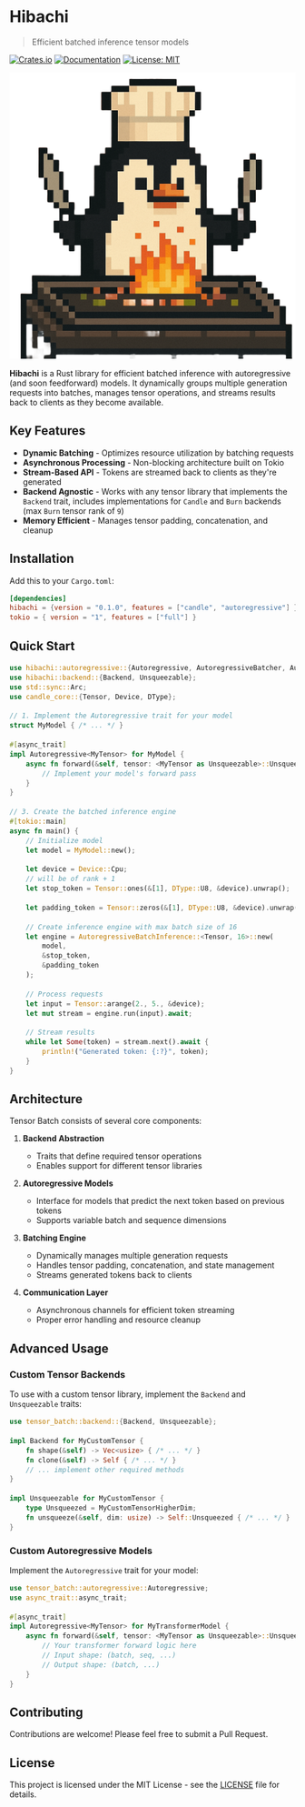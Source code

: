 # Hibachi

> Efficient batched inference tensor models

[![Crates.io](https://img.shields.io/crates/v/tensor_batch.svg)](https://crates.io/crates/hibachi)
[![Documentation](https://docs.rs/tensor_batch/badge.svg)](https://docs.rs/hibachi)
[![License: MIT](https://img.shields.io/badge/License-MIT-blue.svg)](LICENSE)

![Hibachi](../../hibachi.png)

**Hibachi** is a Rust library for efficient batched inference with autoregressive (and soon feedforward) models. It dynamically groups multiple generation requests into batches, manages tensor operations, and streams results back to clients as they become available.

## Key Features

- **Dynamic Batching** - Optimizes resource utilization by batching requests
- **Asynchronous Processing** - Non-blocking architecture built on Tokio
- **Stream-Based API** - Tokens are streamed back to clients as they're generated
- **Backend Agnostic** - Works with any tensor library that implements the `Backend` trait, includes implementations for `Candle` and `Burn` backends (max `Burn` tensor rank of `9`)
- **Memory Efficient** - Manages tensor padding, concatenation, and cleanup

## Installation

Add this to your `Cargo.toml`:

```toml
[dependencies]
hibachi = {version = "0.1.0", features = ["candle", "autoregressive"] }# burn flag available as well
tokio = { version = "1", features = ["full"] }
```

## Quick Start

```rust
use hibachi::autoregressive::{Autoregressive, AutoregressiveBatcher, AutoregressiveBatchInference};
use hibachi::backend::{Backend, Unsqueezable};
use std::sync::Arc;
use candle_core::{Tensor, Device, DType};

// 1. Implement the Autoregressive trait for your model
struct MyModel { /* ... */ }

#[async_trait]
impl Autoregressive<MyTensor> for MyModel {
    async fn forward(&self, tensor: <MyTensor as Unsqueezable>::Unsqueezed) -> MyTensor {
        // Implement your model's forward pass
    }
}

// 3. Create the batched inference engine
#[tokio::main]
async fn main() {
    // Initialize model
    let model = MyModel::new();

    let device = Device::Cpu;
    // will be of rank + 1
    let stop_token = Tensor::ones(&[1], DType::U8, &device).unwrap();

    let padding_token = Tensor::zeros(&[1], DType::U8, &device).unwrap();
    
    // Create inference engine with max batch size of 16
    let engine = AutoregressiveBatchInference::<Tensor, 16>::new(
        model,
        &stop_token,
        &padding_token
    );
    
    // Process requests
    let input = Tensor::arange(2., 5., &device);
    let mut stream = engine.run(input).await;
    
    // Stream results
    while let Some(token) = stream.next().await {
        println!("Generated token: {:?}", token);
    }
}
```

## Architecture

Tensor Batch consists of several core components:

1. **Backend Abstraction**
    - Traits that define required tensor operations
    - Enables support for different tensor libraries

2. **Autoregressive Models**
    - Interface for models that predict the next token based on previous tokens
    - Supports variable batch and sequence dimensions

3. **Batching Engine**
    - Dynamically manages multiple generation requests
    - Handles tensor padding, concatenation, and state management
    - Streams generated tokens back to clients

4. **Communication Layer**
    - Asynchronous channels for efficient token streaming
    - Proper error handling and resource cleanup

## Advanced Usage

### Custom Tensor Backends

To use with a custom tensor library, implement the `Backend` and `Unsqueezable` traits:

```rust
use tensor_batch::backend::{Backend, Unsqueezable};

impl Backend for MyCustomTensor {
    fn shape(&self) -> Vec<usize> { /* ... */ }
    fn clone(&self) -> Self { /* ... */ }
    // ... implement other required methods
}

impl Unsqueezable for MyCustomTensor {
    type Unsqueezed = MyCustomTensorHigherDim;
    fn unsqueeze(&self, dim: usize) -> Self::Unsqueezed { /* ... */ }
}
```

### Custom Autoregressive Models

Implement the `Autoregressive` trait for your model:

```rust
use tensor_batch::autoregressive::Autoregressive;
use async_trait::async_trait;

#[async_trait]
impl Autoregressive<MyTensor> for MyTransformerModel {
    async fn forward(&self, tensor: <MyTensor as Unsqueezable>::Unsqueezed) -> MyTensor {
        // Your transformer forward logic here
        // Input shape: (batch, seq, ...)
        // Output shape: (batch, ...)
    }
}
```

## Contributing

Contributions are welcome! Please feel free to submit a Pull Request.

## License

This project is licensed under the MIT License - see the [LICENSE](LICENSE) file for details.

